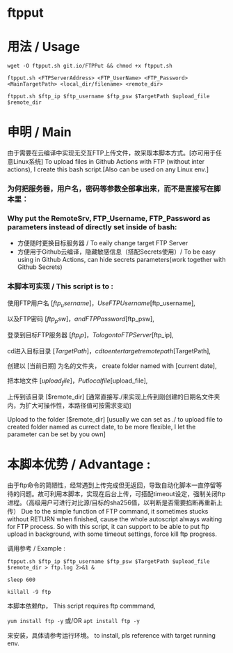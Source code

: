# ftpput

# 用法 / Usage

` wget -O ftpput.sh git.io/FTPPut && chmod +x ftpput.sh `

` ftpput.sh <FTPServerAddress> <FTP_UserName> <FTP_Password> <MainTargetPath> <local_dir/filename> <remote_dir> `

` ftpput.sh $ftp_ip $ftp_username $ftp_psw $TargetPath $upload_file $remote_dir `


# 申明 / Main
由于需要在云编译中实现无交互FTP上传文件，故采取本脚本方式。[亦可用于任意Linux系统]
To upload files in Github Actions with FTP (without inter actions), I create this bash script.[Also can be used on any Linux env.]

### 为何把服务器，用户名，密码等参数全部拿出来，而不是直接写在脚本里：
### Why put the RemoteSrv, FTP_Username, FTP_Password as parameters instead of directly set inside of bash:

- 方便随时更换目标服务器 / To eaily change target FTP Server
- 方便用于Github云编译，隐藏敏感信息（搭配Secrets使用）/ To be easy using in Github Actions, can hide secrets parameters(work together with Github Secrets)

### 本脚本可实现 / This script is to :

使用FTP用户名 [$ftp_username]，
Use FTP Username [$ftp_username],

以及FTP密码 [$ftp_psw]，
and FTP Password [$ftp_psw],

登录到目标FTP服务器 [$ftp_ip]，
To logon to FTP Server [$ftp_ip],

cd进入目标目录 [$TargetPath]，
cd to enter target remote path [$TargetPath],

创建以 [当前日期] 为名的文件夹，
create folder named with [current date],

把本地文件 [$upload_file]，
Put local file [$upload_file],

上传到该目录 [$remote_dir]
[通常直接写./来实现上传到刚创建的日期名文件夹内，为扩大可操作性，本路径值可按需求变动]

Upload to the folder [$remote_dir] 
[usually we can set as ./ to upload file to created folder named as currect date, to be more flexible, I let the parameter can be set by you own]

# 本脚本优势 / Advantage :

由于ftp命令的简陋性，经常遇到上传完成但无返回，导致自动化脚本一直停留等待的问题。故可利用本脚本，实现在后台上传，可搭配timeout设定，强制关闭ftp进程。（高级用户可进行对比源/目标的sha256值，以判断是否需要掐断再重新上传）
Due to the simple function of FTP command, it sometimes stucks without RETURN when finished, cause the whole autoscript always waiting for FTP process.
So with this script, it can support to be able to put ftp upload in background, with some timeout settings, force kill ftp progress.

调用参考 / Example :

` ftpput.sh $ftp_ip $ftp_username $ftp_psw $TargetPath $upload_file $remote_dir > ftp.log 2>&1 & `

` sleep 600 `

` killall -9 ftp `

本脚本依赖ftp，
This script requires ftp commmand,

`yum install ftp -y`
或/OR `apt install ftp -y`

来安装，具体请参考运行环境。
to install, pls reference with target running env.
